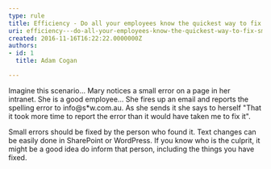 ```yaml
---
type: rule
title: Efficiency - Do all your employees know the quickest way to fix small web errors?
uri: efficiency---do-all-your-employees-know-the-quickest-way-to-fix-small-web-errors
created: 2016-11-16T16:22:22.0000000Z
authors:
- id: 1
  title: Adam Cogan

---
```




<span class='intro'> <p class="ssw15-rteElement-P">​​​Imagine this scenario... Mary notices a small error on a page in her intranet.&#160;She is a good employee... She fires up an email and reports the spelling error to info@s*w.com.au. As she sends it she says to herself &quot;That it took more time to report the error than it would have taken me to fix it&quot;.<br></p> </span>

<p class="ssw15-rteElement-P">Small&#160;errors should be fixed by the person who found it. Text changes can be easily done in SharePoint or WordPress. If you know who is the culprit, it might be a good idea do inform that person, including the things you have fixed.<br></p>


